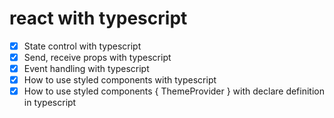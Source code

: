 # react with typescript

- [x] State control with typescript
- [x] Send, receive props with typescript
- [x] Event handling with typescript
- [x] How to use styled components with typescript
- [x] How to use styled components { ThemeProvider } with declare definition in typescript
